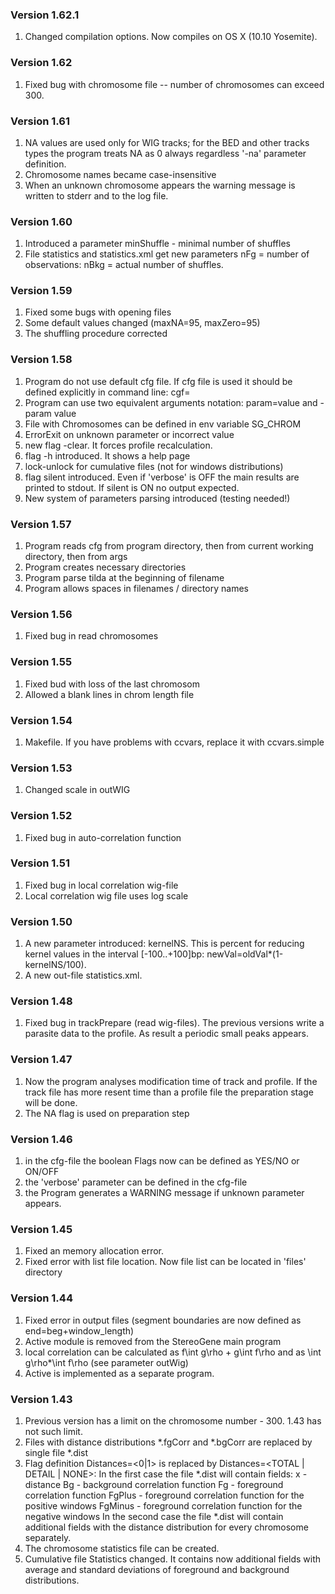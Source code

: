 ### Version 1.62.1
1. Changed compilation options. Now compiles on OS X (10.10 Yosemite).

### Version 1.62
1. Fixed bug with chromosome file -- number of chromosomes can exceed 300.  

### Version 1.61
1. NA values are used only for WIG tracks; for the BED and other tracks types the program treats NA as 0 always regardless '-na' parameter definition.  
2. Chromosome names became case-insensitive
3. When an unknown chromosome appears the warning message is written to stderr and to the log file.

### Version 1.60
1. Introduced a parameter minShuffle - minimal number of shuffles
2. File statistics and statistics.xml get new parameters nFg = number of observations: nBkg = actual number of shuffles.

### Version 1.59
1. Fixed some bugs with opening files
2. Some default values changed (maxNA=95, maxZero=95)
3. The shuffling procedure corrected 

### Version 1.58
1. Program do not use default cfg file. If cfg file is used it should be defined explicitly in command line: cgf=<fname>
2. Program can use two equivalent arguments notation: param=value and -param value
3. File with Chromosomes can be defined in env variable SG_CHROM
4. ErrorExit on unknown parameter or incorrect value
5. new flag -clear. It forces profile recalculation.
6. flag -h introduced. It shows a help page
7. lock-unlock for cumulative files (not for windows distributions)
8. flag silent introduced. Even if 'verbose' is OFF the main results are printed to stdout. If silent is ON no output expected.
9. New system of parameters parsing introduced (testing needed!)

### Version 1.57
1. Program reads cfg from program directory, then from current working directory, then from args
2. Program creates necessary directories
3. Program parse tilda at the beginning of filename
4. Program allows spaces in filenames / directory names  

### Version 1.56
1. Fixed bug in read chromosomes

### Version 1.55
1. Fixed bud with loss of the last chromosom
2. Allowed a blank lines in chrom length file

### Version 1.54
1. Makefile. If you have problems with ccvars, replace it with ccvars.simple

### Version 1.53
1. Changed scale in outWIG

### Version 1.52
1. Fixed bug in auto-correlation function

### Version 1.51
1. Fixed bug in local correlation wig-file 
2. Local correlation wig file uses log scale 

### Version 1.50
1. A new parameter introduced: kernelNS. This is percent for reducing kernel values in the interval [-100..+100]bp: newVal=oldVal*(1-kernelNS/100).
2. A new out-file statistics.xml.  

### Version 1.48
1. Fixed bug in trackPrepare (read wig-files). The previous versions write a parasite data to the profile. As result a periodic small peaks appears.

### Version 1.47
1. Now the program analyses modification time of track and profile. If the track file has more resent time than a profile file the preparation stage will be done.
2. The NA flag is used on preparation step

### Version 1.46
1. in the cfg-file the boolean Flags now can be defined as YES/NO or ON/OFF
2. the 'verbose' parameter can be defined in the cfg-file
3. the Program generates a WARNING message if unknown parameter appears.

### Version 1.45
1. Fixed an memory allocation error.
2. Fixed error with list file location. Now file list can be located in 'files' directory

### Version 1.44
1. Fixed error in output files (segment boundaries are now defined as end=beg+window_length)
2. Active module is removed from the StereoGene main program
3. local correlation can be calculated as f\int g\rho + g\int f\rho and as \int g\rho*\int f\rho (see parameter outWig)
4. Active is implemented as a separate program.

### Version 1.43
1. Previous version has a limit on the chromosome number - 300. 1.43 has not such limit.
2. Files with distance distributions *.fgCorr and *.bgCorr are replaced by single file *.dist
3. Flag definition Distances=<0|1> is replaced by Distances=<TOTAL | DETAIL | NONE>: 
   In the first case <TOTAL> the file *.dist will contain fields: 
   	   x - distance
	   Bg - background correlation function
	   Fg - foreground correlation function
	   FgPlus - foreground correlation function for the positive windows
	   FgMinus - foreground correlation function for the negative windows
   In the second case <DETAIL> the file *.dist will contain additional fields with the distance distribution for every chromosome separately.
4. The chromosome statistics file can be created.
5. Cumulative file Statistics changed. It contains now additional fields with average and standard deviations of foreground and background distributions.
